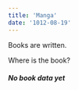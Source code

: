 ```yaml
---
title: 'Manga'
date: '1012-08-19'
---
```


Books are written.

Where is the book?

##### No book data yet
